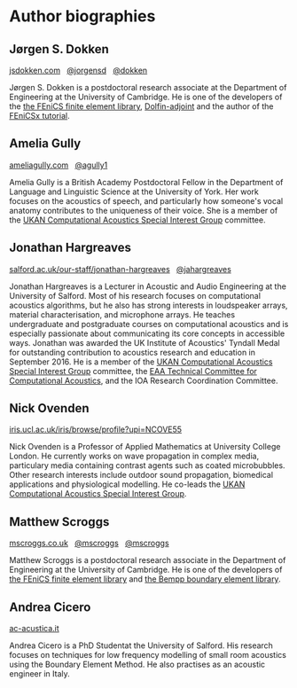 # Author biographies

## Jørgen S. Dokken

[<i class="fa fa-internet-explorer"></i> jsdokken.com](https://jsdokken.com) &nbsp; [<i class="fa fa-github"></i> @jorgensd](https://github.com/jorgensd) &nbsp; [<i class="fab fa-discourse"></i> @dokken](https://fenicsproject.discourse.group/u/dokken/)

Jørgen S. Dokken is a postdoctoral research associate at the Department of Engineering at the
University of Cambridge. He is one of the developers of the [the FEniCS finite element library](https://fenicsproject.org/),
[Dolfin-adjoint](http://www.dolfin-adjoint.org/en/latest/) and the author of the [FEniCSx tutorial](https://jorgensd.github.io/dolfinx-tutorial/).

## Amelia Gully

[<i class="fa fa-internet-explorer"></i> ameliagully.com](https://ameliagully.com) &nbsp; [<i class="fa fa-github"></i> @agully1](https://github.com/agully1)

Amelia Gully is a British Academy Postdoctoral Fellow in the Department of Language and
Linguistic Science at the University of York. Her work focuses on the acoustics of speech, and
particularly how someone's vocal anatomy contributes to the uniqueness of their voice. She is
a member of the [UKAN Computational Acoustics Special Interest
Group](https://acoustics.ac.uk/sigs/computational-acoustics/) committee.

## Jonathan Hargreaves

[<i class="fa fa-internet-explorer"></i> salford.ac.uk/our-staff/jonathan-hargreaves](https://salford.ac.uk/our-staff/jonathan-hargreaves) &nbsp; [<i class="fa fa-github"></i> @jahargreaves](https://github.com/jahargreaves)

Jonathan Hargreaves is a Lecturer in Acoustic and Audio Engineering at the University of
Salford. Most of his research focuses on computational acoustics algorithms, but he also has
strong interests in loudspeaker arrays, material characterisation, and microphone arrays. He
teaches undergraduate and postgraduate courses on computational acoustics and is especially
passionate about communicating its core concepts in accessible ways. Jonathan was awarded the
UK Institute of Acoustics' Tyndall Medal for outstanding contribution to acoustics research
and education in September 2016. He is a member of the
[UKAN Computational Acoustics Special Interest Group](https://acoustics.ac.uk/sigs/computational-acoustics/) committee,
the [EAA Technical Committee for Computational Acoustics](https://euracoustics.org/technical-committees/computational-acoustics/),
and the IOA Research Coordination Committee.

## Nick Ovenden

[<i class="fa fa-internet-explorer"></i> iris.ucl.ac.uk/iris/browse/profile?upi=NCOVE55](https://iris.ucl.ac.uk/iris/browse/profile?upi=NCOVE55)

Nick Ovenden is a Professor of Applied Mathematics at University College London. He currently
works on wave propagation in complex media, particulary media containing contrast agents such
as coated microbubbles. Other research interests include outdoor sound propagation, biomedical
applications and physiological modelling. He co-leads the
[UKAN Computational Acoustics Special Interest Group](https://acoustics.ac.uk/sigs/computational-acoustics/).

## Matthew Scroggs

[<i class="fa fa-internet-explorer"></i> mscroggs.co.uk](https://mscroggs.co.uk) &nbsp; [<i class="fa fa-github"></i> @mscroggs](https://github.com/mscroggs) &nbsp; [<i class="fa fa-twitterd  "></i> @mscroggs](https://twitter.com/mscroggs)

Matthew Scroggs is a postdoctoral research associate in the Department of Engineering at the
University of Cambridge. He is one of the developers of [the FEniCS finite element
library](https://fenicsproject.org/) and [the Bempp boundary element
library](https://bempp.com/).

## Andrea Cicero

[<i class="fa fa-internet-explorer"></i> ac-acustica.it](https://ac-acustica.it)

Andrea Cicero is a PhD Studentat the University of Salford. His research focuses on techniques for low frequency modelling of small room acoustics using the Boundary Element Method. He also practises as an acoustic engineer in Italy.
